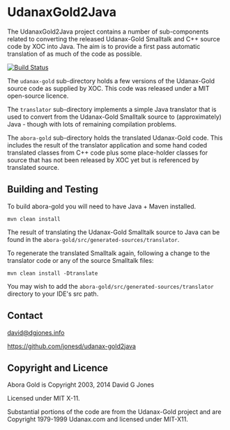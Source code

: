# UdanaxGold2Java

The UdanaxGold2Java project contains a number of sub-components
related to converting the released Udanax-Gold Smalltalk and C++
source code by XOC into Java. The aim is to provide a first pass
automatic translation of as much of the code as possible.

[![Build Status](https://travis-ci.org/jonesd/udanax-gold2java.png?branch=master)](https://travis-ci.org/jonesd/udanax-gold2java)

The `udanax-gold` sub-directory holds a few versions of the Udanax-Gold
source code as supplied by XOC. This code was released under a MIT
open-source licence.

The `translator` sub-directory implements a simple Java translator that
is used to convert from the Udanax-Gold Smalltalk source to
(approximately) Java - though with lots of remaining compilation
problems.

The `abora-gold` sub-directory holds the translated Udanax-Gold code.
This includes the result of the translator application and some hand
coded translated classes from C++ code plus some place-holder classes
for source that has not been released by XOC yet but is referenced by
translated source.


## Building and Testing

To build abora-gold you will need to have Java + Maven installed.

    mvn clean install

The result of translating the Udanax-Gold Smalltalk source to Java
can be found in the `abora-gold/src/generated-sources/translator`.

To regenerate the translated Smalltalk again, following a change
to the translator code or any of the source Smalltalk files:

    mvn clean install -Dtranslate

You may wish to add the `abora-gold/src/generated-sources/translator`
directory to your IDE's src path.
    

## Contact

david@dgjones.info

https://github.com/jonesd/udanax-gold2java


## Copyright and Licence

Abora Gold is Copyright 2003, 2014 David G Jones

Licensed under MIT X-11.

Substantial portions of the code are from the Udanax-Gold project and are Copyright 1979-1999 Udanax.com and licensed under MIT-X11. 
